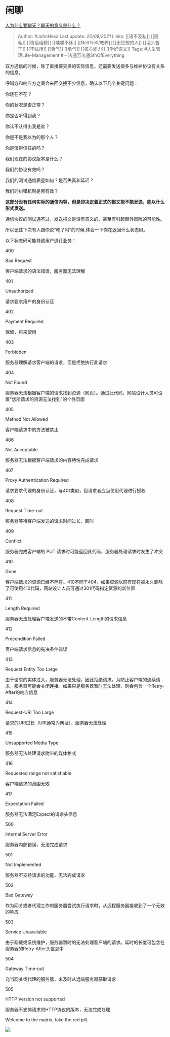 # 闲聊
[人为什么要聊天？聊天的意义是什么？](https://www.zhihu.com/question/308600613/answer/2067171324)

> Author: #JohnHexa 
Last update: *20/08/2021* 
Links: [[语不及私]] [[隐私]] [[情侣话题]] [[喋喋不休]] [[Nell Nell/教养]] [[无思想的人]] [[埋头苦干]] [[不怯场]] [[勇气]] [[勇气]] [[核心能力]] [[学好语文]]
Tags: #人生管理Life-Management #一法通万法通SthOfEverything 
  



双方通信的时候，除了直接要交换的实际信息，还需要发送很多与维护协议有关系的信息。

呼叫方和响应方之间会来回交换不少信息，确认以下几个关键问题：

你还在不在？

你的状况是否正常？

你是否听得到我？

你认不认得出我是谁？

你是不是我以为的那个人？

你是值得信任的吗？

我们现在的协议版本是什么？

我们的协议有效吗？

我们的测试通信质量如何？是否失真和延迟？

我们的纠错机制是否有效？

**这部分没有任何实际的通信内容，但是却决定着正式的报文能不能发送，能以什么形式发送。**

通信协议的测试通不过，发送报文是没有意义的，甚至有引起额外风险的可能性。

所以记住下次有人跟你说“吃了吗”的时候,体会一下你在返回什么状态码。

以下状态码可能导致用户退订业务：

400

Bad Request

客户端请求的语法错误，服务器无法理解

401

Unauthorized

请求要求用户的身份认证

402

Payment Required

保留，将来使用

403

Forbidden

服务器理解请求客户端的请求，但是拒绝执行此请求

404

Not Found

服务器无法根据客户端的请求找到资源（网页）。通过此代码，网站设计人员可设置"您所请求的资源无法找到"的个性页面

405

Method Not Allowed

客户端请求中的方法被禁止

406

Not Acceptable

服务器无法根据客户端请求的内容特性完成请求

407

Proxy Authentication Required

请求要求代理的身份认证，与401类似，但请求者应当使用代理进行授权

408

Request Time-out

服务器等待客户端发送的请求时间过长，超时

409

Conflict

服务器完成客户端的 PUT 请求时可能返回此代码，服务器处理请求时发生了冲突

410

Gone

客户端请求的资源已经不存在。410不同于404，如果资源以前有现在被永久删除了可使用410代码，网站设计人员可通过301代码指定资源的新位置

411

Length Required

服务器无法处理客户端发送的不带Content-Length的请求信息

412

Precondition Failed

客户端请求信息的先决条件错误

413

Request Entity Too Large

由于请求的实体过大，服务器无法处理，因此拒绝请求。为防止客户端的连续请求，服务器可能会关闭连接。如果只是服务器暂时无法处理，则会包含一个Retry-After的响应信息

414

Request-URI Too Large

请求的URI过长（URI通常为网址），服务器无法处理

415

Unsupported Media Type

服务器无法处理请求附带的媒体格式

416

Requested range not satisfiable

客户端请求的范围无效

417

Expectation Failed

服务器无法满足Expect的请求头信息

500

Internal Server Error

服务器内部错误，无法完成请求

501

Not Implemented

服务器不支持请求的功能，无法完成请求

502

Bad Gateway

作为网关或者代理工作的服务器尝试执行请求时，从远程服务器接收到了一个无效的响应

503

Service Unavailable

由于超载或系统维护，服务器暂时的无法处理客户端的请求。延时的长度可包含在服务器的Retry-After头信息中

504

Gateway Time-out

充当网关或代理的服务器，未及时从远端服务器获取请求

505

HTTP Version not supported

服务器不支持请求的HTTP协议的版本，无法完成处理

  

Welcome to the matrix, take the red pill.

![](https://pic1.zhimg.com/50/v2-116ed8f59431e63c851e1b187b9c518e_720w.jpg?source=1940ef5c)